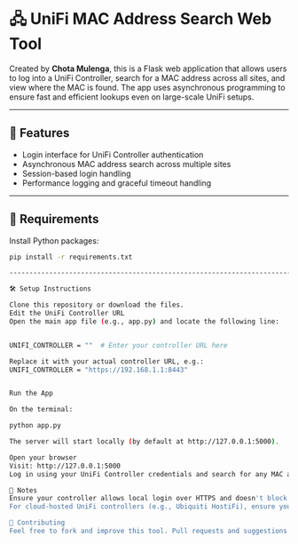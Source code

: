 # 🖧 UniFi MAC Address Search Web Tool

Created by **Chota Mulenga**, this is a Flask web application that allows users to log into a UniFi Controller, search for a MAC address across all sites, and view where the MAC is found. The app uses asynchronous programming to ensure fast and efficient lookups even on large-scale UniFi setups.

---

## 🚀 Features

- Login interface for UniFi Controller authentication
- Asynchronous MAC address search across multiple sites
- Session-based login handling
- Performance logging and graceful timeout handling

---

## 🔧 Requirements

Install Python packages:

```bash
pip install -r requirements.txt

----------------------------------------------------------------------------------------------------------

🛠️ Setup Instructions

Clone this repository or download the files.
Edit the UniFi Controller URL
Open the main app file (e.g., app.py) and locate the following line:


UNIFI_CONTROLLER = ""  # Enter your controller URL here

Replace it with your actual controller URL, e.g.:
UNIFI_CONTROLLER = "https://192.168.1.1:8443"


Run the App

On the terminal:

python app.py

The server will start locally (by default at http://127.0.0.1:5000).

Open your browser
Visit: http://127.0.0.1:5000
Log in using your UniFi Controller credentials and search for any MAC address.

🧠 Notes
Ensure your controller allows local login over HTTPS and doesn't block requests from unknown origins.
For cloud-hosted UniFi controllers (e.g., Ubiquiti HostiFi), ensure you use the correct URL and port.

🤝 Contributing
Feel free to fork and improve this tool. Pull requests and suggestions are welcome!


